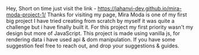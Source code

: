 Hey, 
Short on time just visit the link - https://jahanvi-dev.github.io/mira-moda-project-1/
Thanks for visiting my page, Mira Moda is one of my first big project I have tried creating from scratch by myself it was quite a challenge but i have finally built it. For this project my first priority wasn't my design but more of JavaScript. This project is made using vanilla js, for rendering data i have used api & dom manipulation. 
If you have some suggestion feel free to reach out, and drop your suggestions & guides. 
